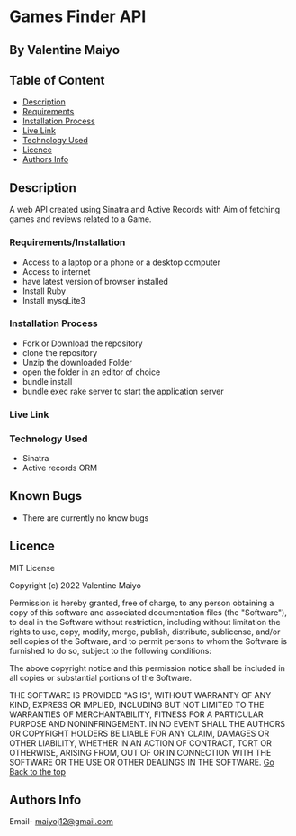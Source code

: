 # Games Finder API
 ## By Valentine Maiyo
 ## Table of Content
 - [Description](#description)
 - [Requirements](#requirements)
 - [Installation Process](#installation-Process)
 - [Live Link](#Live-Link)
 - [Technology  Used](#technology-Used)
 - [Licence](#licence)
 - [Authors Info](#Authors-Info)
 ## Description
 A web API created using Sinatra and Active Records with Aim of fetching games and reviews related to a Game.

 ###  Requirements/Installation
 * Access to  a laptop or a phone or a desktop computer
 * Access to internet
 * have latest version of browser installed
 * Install Ruby
 * Install mysqLite3
 



 ### Installation Process
* Fork or Download the repository
* clone the repository
* Unzip the downloaded Folder
* open the folder in an editor of choice 
* bundle install
* bundle exec rake server to start the application server



### Live Link


### Technology  Used
* Sinatra
* Active records ORM


## Known Bugs
* There are currently no know bugs
## Licence
MIT License

Copyright (c) 2022 Valentine Maiyo

Permission is hereby granted, free of charge, to any person obtaining a copy
of this software and associated documentation files (the "Software"), to deal
in the Software without restriction, including without limitation the rights
to use, copy, modify, merge, publish, distribute, sublicense, and/or sell
copies of the Software, and to permit persons to whom the Software is
furnished to do so, subject to the following conditions:

The above copyright notice and this permission notice shall be included in all
copies or substantial portions of the Software.

THE SOFTWARE IS PROVIDED "AS IS", WITHOUT WARRANTY OF ANY KIND, EXPRESS OR
IMPLIED, INCLUDING BUT NOT LIMITED TO THE WARRANTIES OF MERCHANTABILITY,
FITNESS FOR A PARTICULAR PURPOSE AND NONINFRINGEMENT. IN NO EVENT SHALL THE
AUTHORS OR COPYRIGHT HOLDERS BE LIABLE FOR ANY CLAIM, DAMAGES OR OTHER
LIABILITY, WHETHER IN AN ACTION OF CONTRACT, TORT OR OTHERWISE, ARISING FROM,
OUT OF OR IN CONNECTION WITH THE SOFTWARE OR THE USE OR OTHER DEALINGS IN THE
SOFTWARE.
[Go Back to the top](#)
## Authors Info
Email- maiyoj12@gmail.com


